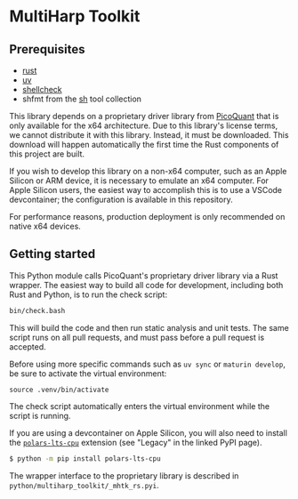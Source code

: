 # MultiHarp Toolkit

## Prerequisites

* [rust](https://rustup.rs/)
* [uv](https://docs.astral.sh/uv/)
* [shellcheck](https://www.shellcheck.net/)
* shfmt from the [sh](https://github.com/mvdan/sh/) tool collection

This library depends on a proprietary driver library from [PicoQuant](https://www.picoquant.com/) that is only available for the x64 architecture. Due to this library's license terms, we cannot distribute it with this library. Instead, it must be downloaded. This download will happen automatically the first time the Rust components of this project are built.

If you wish to develop this library on a non-x64 computer, such as an Apple Silicon or ARM device, it is necessary to emulate an x64 computer. For Apple Silicon users, the easiest way to accomplish this is to use a VSCode devcontainer; the configuration is available in this repository.

For performance reasons, production deployment is only recommended on native x64 devices.

## Getting started

This Python module calls PicoQuant's proprietary driver library via a Rust wrapper. The easiest way to build all code for development, including both Rust and Python, is to run the check script:

```sh
bin/check.bash
```

This will build the code and then run static analysis and unit tests. The same script runs on all pull requests, and must pass before a pull request is accepted.

Before using more specific commands such as `uv sync` or `maturin develop`, be sure to activate the virtual environment:

```
source .venv/bin/activate
```

The check script automatically enters the virtual environment while the script is running.

If you are using a devcontainer on Apple Silicon, you will also need to install the [`polars-lts-cpu`](https://pypi.org/project/polars-lts-cpu/) extension (see "Legacy" in the linked PyPI page).

```sh
$ python -m pip install polars-lts-cpu
```

The wrapper interface to the proprietary library is described in `python/multiharp_toolkit/_mhtk_rs.pyi`.
